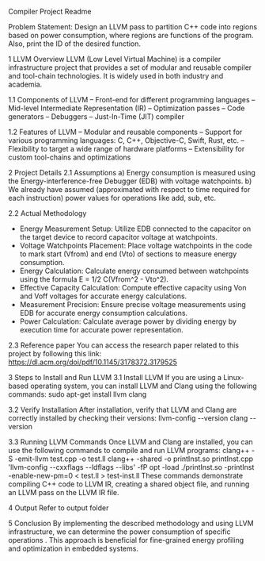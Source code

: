 Compiler Project Readme

Problem Statement:
Design an LLVM pass to partition C++ code into regions based on power consumption, where
regions are functions of the program. Also, print the ID of the desired function.

1 LLVM Overview
LLVM (Low Level Virtual Machine) is a compiler infrastructure project that provides a set of
modular and reusable compiler and tool-chain technologies. It is widely used in both industry and
academia.

1.1 Components of LLVM
– Front-end for different programming languages
– Mid-level Intermediate Representation (IR)
– Optimization passes
– Code generators
– Debuggers
– Just-In-Time (JIT) compiler

1.2 Features of LLVM
– Modular and reusable components
– Support for various programming languages: C, C++, Objective-C, Swift, Rust, etc.
– Flexibility to target a wide range of hardware platforms
– Extensibility for custom tool-chains and optimizations

2 Project Details
2.1 Assumptions
a) Energy consumption is measured using the Energy-interference-free Debugger (EDB) with
voltage watchpoints.
b) We already have assumed (approximated with respect to time required for each instruction)
power values for operations like add, sub, etc.

2.2 Actual Methodology
- Energy Measurement Setup: Utilize EDB connected to the capacitor on the target device
to record capacitor voltage at watchpoints.
- Voltage Watchpoints Placement: Place voltage watchpoints in the code to mark start
(Vfrom) and end (Vto) of sections to measure energy consumption.
- Energy Calculation: Calculate energy consumed between watchpoints using the formula
E = 1/2 C(Vfrom^2 - Vto^2).
- Effective Capacity Calculation: Compute effective capacity using Von and Voff voltages
for accurate energy calculations.
- Measurement Precision: Ensure precise voltage measurements using EDB for accurate
energy consumption calculations.
- Power Calculation: Calculate average power by dividing energy by execution time for
accurate power representation.

2.3 Reference paper
You can access the research paper related to this project by following this link:
https://dl.acm.org/doi/pdf/10.1145/3178372.3179525

3 Steps to Install and Run LLVM
3.1 Install LLVM
If you are using a Linux-based operating system, you can install LLVM and Clang using the
following commands:
sudo apt-get install llvm clang

3.2 Verify Installation
After installation, verify that LLVM and Clang are correctly installed by checking their versions:
llvm-config --version
clang --version

3.3 Running LLVM Commands
Once LLVM and Clang are installed, you can use the following commands to compile and run
LLVM programs:
clang++ -S -emit-llvm test.cpp -o test.ll
clang++ -shared -o printInst.so printInst.cpp 'llvm-config --cxxflags --ldflags --libs' -fP
opt -load ./printInst.so -printInst -enable-new-pm=0 < test.ll > test-inst.ll
These commands demonstrate compiling C++ code to LLVM IR, creating a shared object file,
and running an LLVM pass on the LLVM IR file.

4 Output
Refer to output folder

5 Conclusion
By implementing the described methodology and using LLVM infrastructure, we can determine
the power consumption of specific operations . This approach is beneficial for fine-grained energy
profiling and optimization in embedded systems.
